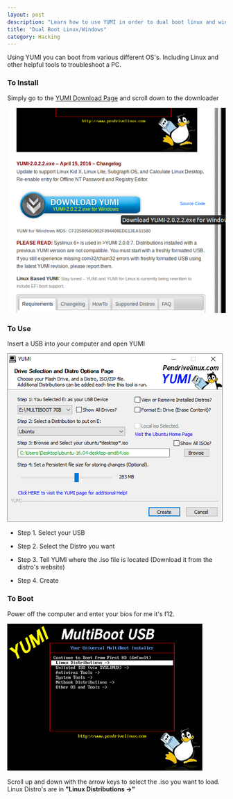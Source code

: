 ```yaml
---
layout: post
description: "Learn how to use YUMI in order to dual boot linux and windows. Kali linux 2, Fedora, Ubuntu, Linux Mint."
title: "Dual Boot Linux/Windows"
category: Hacking
---
```


Using YUMI you can boot from various different OS's. Including Linux and other helpful tools to troubleshoot a PC.

### To Install 

Simply go to the [YUMI Download Page](http://www.pendrivelinux.com/yumi-multiboot-usb-creator/) and scroll down to the downloader 

![YUMI-installer](/images/yumi-installer.png)

### To Use 

Insert a USB into your computer and open YUMI

![YUMI-creator](/images/yumi-creator.png)

* Step 1. Select your USB

* Step 2. Select the Distro you want 

* Step 3. Tell YUMI where the .iso file is located (Download it from the distro's website) 

* Step 4. Create

### To Boot 

Power off the computer and enter your bios for me it's f12. 

![YUMI-boot](/images/yumi-boot.png)

Scroll up and down with the arrow keys to select the .iso you want to load. Linux Distro's are in **"Linux Distributions ->"**


